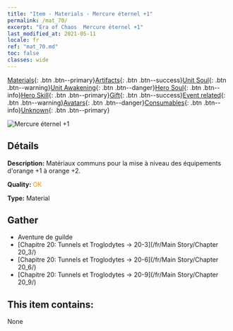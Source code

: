 ```yaml
---
title: "Item - Materials - Mercure éternel +1"
permalink: /mat_70/
excerpt: "Era of Chaos  Mercure éternel +1"
last_modified_at: 2021-05-11
locale: fr
ref: "mat_70.md"
toc: false
classes: wide
---
```

 [Materials](/ItemsFR/){: .btn .btn--primary}[Artifacts](/ItemsFR/Artifacts/){: .btn .btn--success}[Unit Soul](/ItemsFR/UnitSoul/){: .btn .btn--warning}[Unit Awakening](/ItemsFR/UnitAwakening/){: .btn .btn--danger}[Hero Soul](/ItemsFR/HeroSoul/){: .btn .btn--info}[Hero Skill](/ItemsFR/HeroSkill/){: .btn .btn--primary}[Gift](/ItemsFR/Gift/){: .btn .btn--success}[Event related](/ItemsFR/Events/){: .btn .btn--warning}[Avatars](/ItemsFR/Avatars/){: .btn .btn--danger}[Consumables](/ItemsFR/Consumables/){: .btn .btn--info}[Unknown](/ItemsFR/Unknown/){: .btn .btn--primary}

 ![Mercure éternel +1](/images/t/i_cailiao_shuiyin3.png)

## Détails
 **Description:** Matériaux communs pour la mise à niveau des équipements d'orange +1 à orange +2.

 **Quality:** <span style="color: #FF8C00">OK</span>

 **Type:** Material

## Gather

*    Aventure de guilde 
*    [Chapitre 20: Tunnels et Troglodytes -> 20-3](/fr/Main Story/Chapter 20_3/) 
*    [Chapitre 20: Tunnels et Troglodytes -> 20-6](/fr/Main Story/Chapter 20_6/) 
*    [Chapitre 20: Tunnels et Troglodytes -> 20-9](/fr/Main Story/Chapter 20_9/) 

## This item contains:

  None

